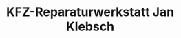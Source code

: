 ---
title: "KFZ-Reparaturwerkstatt Jan Klebsch"
url: /ilsede/kfz-reparaturwerkstatt-jan-klebsch/
shop: Autowerkstatt
---